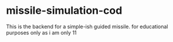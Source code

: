 # missile-simulation-cod
This is the backend for a simple-ish guided missile. for educational purposes only as i am only 11
